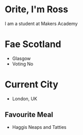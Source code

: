# Orite, I'm Ross
I am a student at Makers Academy

# Fae Scotland
* Glasgow
 * Voting No

# Current City
* London, UK

## Favourite Meal
* Haggis Neaps and Tatties